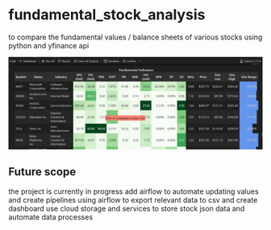 # fundamental_stock_analysis
to compare the fundamental values / balance sheets of various stocks using python and yfinance api 

![Cover Image](https://github.com/mihirajgaonkar/fundamental_stock_analysis/blob/main/Screenshot%202024-01-09%20224713.png?raw=true)

## Future scope
the project is currently in progress add airflow to automate updating values and create pipelines using airflow to export relevant data to csv and create dashboard 
use cloud storage and services to store stock json data and automate data processes 
